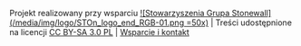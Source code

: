 Projekt realizowany przy wsparciu [![Stowarzyszenia Grupa Stonewall](/media/img/logo/STOn_logo_end_RGB-01.png  =50x)](https://grupa-stonewall.pl) | Treści udostępnione na licencji [CC BY-SA 3.0 PL](/strony/licencja) | [Wsparcie i kontakt](/strony/wsparcie-projektu)
